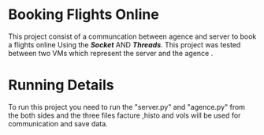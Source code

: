 # Booking Flights Online
This project consist of a communcation between agence and server to book a flights online Using the ***Socket*** AND ***Threads***.
This project was tested between two VMs which represent the server and the agence .

# Running Details 

To run this project you need to run the "server.py"  and "agence.py" from the both sides 
and the three files facture ,histo and vols will be used for communication and save data.
